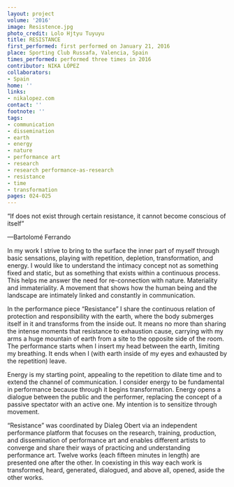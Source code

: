 ```yaml
---
layout: project
volume: '2016'
image: Resistence.jpg
photo_credit: Lolo Hjtyu Tuyuyu
title: RESISTANCE
first_performed: first performed on January 21, 2016
place: Sporting Club Russafa, Valencia, Spain
times_performed: performed three times in 2016
contributor: NIKA LÓPEZ
collaborators:
- Spain
home: ''
links:
- nikalopez.com
contact: ''
footnote: ''
tags:
- communication
- dissemination
- earth
- energy
- nature
- performance art
- research
- research performance-as-research
- resistance
- time
- transformation
pages: 024-025
---
```


“If does not exist through certain resistance, it cannot become conscious of itself”

­—Bartolomé Ferrando

In my work I strive to bring to the surface the inner part of myself through basic sensations, playing with repetition, depletion, transformation, and energy. I would like to understand the intimacy concept not as something fixed and static, but as something that exists within a continuous process. This helps me answer the need for re-connection with nature. Materiality and immateriality. A movement that shows how the human being and the landscape are intimately linked and constantly in communication.

In the performance piece “Resistance” I share the continuous relation of protection and responsibility with the earth, where the body submerges itself in it and transforms from the inside out. It means no more than sharing the intense moments that resistance to exhaustion cause, carrying with my arms a huge mountain of earth from a site to the opposite side of the room. The performance starts when I insert my head between the earth, limiting my breathing. It ends when I (with earth inside of my eyes and exhausted by the repetition) leave.

Energy is my starting point, appealing to the repetition to dilate time and to extend the channel of communication. I consider energy to be fundamental in performance because through it begins transformation. Energy opens a dialogue between the public and the performer, replacing the concept of a passive spectator with an active one. My intention is to sensitize through movement.

“Resistance” was coordinated by Dialeg Obert via an independent performance platform that focuses on the research, training, production, and dissemination of performance art and enables different artists to converge and share their ways of practicing and understanding performance art. Twelve works (each fifteen minutes in length) are presented one after the other. In coexisting in this way each work is transformed, heard, generated, dialogued, and above all, opened, aside the other works.
